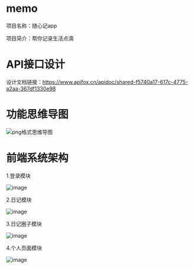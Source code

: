 # memo
项目名称：随心记app

项目简介：帮你记录生活点滴

# API接口设计
设计文档链接：https://www.apifox.cn/apidoc/shared-f5740a17-617c-4775-a2aa-367df1330e98

# 功能思维导图

![png格式思维导图](https://user-images.githubusercontent.com/82194042/169076618-340a1176-66e2-4cf1-bfbb-987ae1a21244.png)


# 前端系统架构

1.登录模块

![image](https://user-images.githubusercontent.com/82194042/169075486-461eb026-e19d-4cd0-ade5-ed3b6de814c9.png)

2.日记模块

![image](https://user-images.githubusercontent.com/82194042/169075711-df39273c-a893-49cd-9438-bd7ff77060c1.png)

3.日记圈子模块

![image](https://user-images.githubusercontent.com/82194042/169075969-4007d730-f2c5-4356-b793-ee3c5a8d7245.png)

4.个人页面模块

![image](https://user-images.githubusercontent.com/82194042/169076202-12a676f1-9217-4be6-8f5b-1b0537dd1c30.png)
